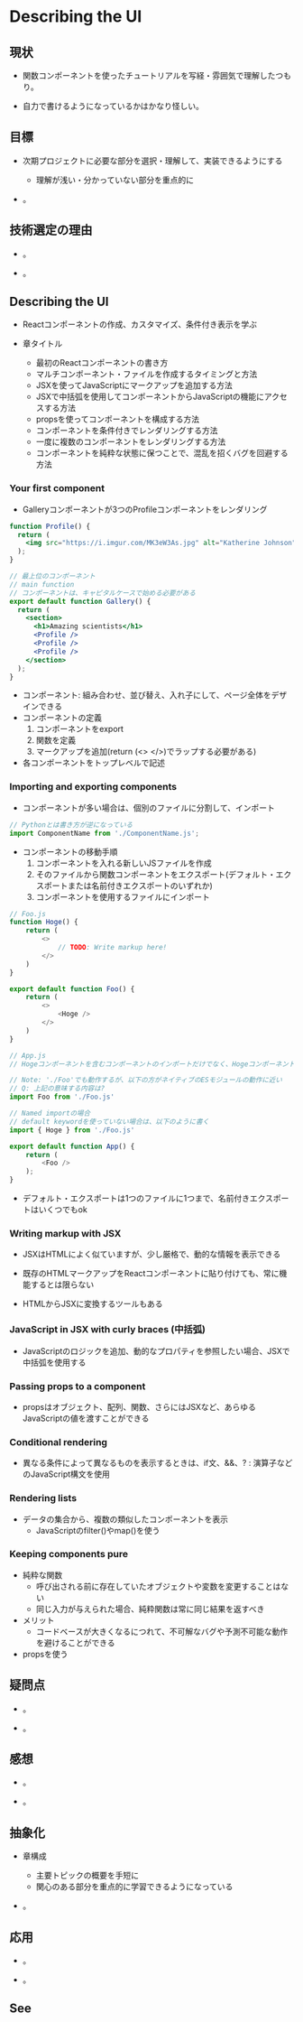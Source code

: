 # Describing the UI

## 現状

+ 関数コンポーネントを使ったチュートリアルを写経・雰囲気で理解したつもり。

+ 自力で書けるようになっているかはかなり怪しい。

## 目標

+ 次期プロジェクトに必要な部分を選択・理解して、実装できるようにする
  + 理解が浅い・分かっていない部分を重点的に

+ 。

## 技術選定の理由

+ 。

+ 。

## Describing the UI

+ Reactコンポーネントの作成、カスタマイズ、条件付き表示を学ぶ

+ 章タイトル
  + 最初のReactコンポーネントの書き方
  + マルチコンポーネント・ファイルを作成するタイミングと方法
  + JSXを使ってJavaScriptにマークアップを追加する方法
  + JSXで中括弧を使用してコンポーネントからJavaScriptの機能にアクセスする方法
  + propsを使ってコンポーネントを構成する方法
  + コンポーネントを条件付きでレンダリングする方法
  + 一度に複数のコンポーネントをレンダリングする方法
  + コンポーネントを純粋な状態に保つことで、混乱を招くバグを回避する方法

### Your first component

+ Galleryコンポーネントが3つのProfileコンポーネントをレンダリング

```jsx
function Profile() {
  return (
    <img src="https://i.imgur.com/MK3eW3As.jpg" alt="Katherine Johnson"></img>
  );
}

// 最上位のコンポーネント
// main function
// コンポーネントは、キャピタルケースで始める必要がある
export default function Gallery() {
  return (
    <section>
      <h1>Amazing scientists</h1>
      <Profile />
      <Profile />
      <Profile />
    </section>
  );
}
```

+ コンポーネント: 組み合わせ、並び替え、入れ子にして、ページ全体をデザインできる
+ コンポーネントの定義
  1. コンポーネントをexport
  2. 関数を定義
  3. マークアップを追加(return (<> </>)でラップする必要がある)
+ 各コンポーネントをトップレベルで記述

### Importing and exporting components

+ コンポーネントが多い場合は、個別のファイルに分割して、インポート

```js
// Pythonとは書き方が逆になっている
import ComponentName from './ComponentName.js';
```

+ コンポーネントの移動手順
  1. コンポーネントを入れる新しいJSファイルを作成
  2. そのファイルから関数コンポーネントをエクスポート(デフォルト・エクスポートまたは名前付きエクスポートのいずれか)
  3. コンポーネントを使用するファイルにインポート

```js
// Foo.js
function Hoge() {
    return (
        <>
            // TODO: Write markup here!
        </>
    )
}

export default function Foo() {
    return (
        <>
            <Hoge />
        </>
    )   
}

// App.js
// Hogeコンポーネントを含むコンポーネントのインポートだけでなく、Hogeコンポーネントそののものもインポートも同時にできる

// Note: './Foo'でも動作するが、以下の方がネイティブのESモジュールの動作に近い
// Q: 上記の意味する内容は? 
import Foo from './Foo.js'

// Named importの場合
// default keywordを使っていない場合は、以下のように書く
import { Hoge } from './Foo.js'

export default function App() {
    return (
        <Foo />
    );
}
```

+ デフォルト・エクスポートは1つのファイルに1つまで、名前付きエクスポートはいくつでもok

### Writing markup with JSX

+ JSXはHTMLによく似ていますが、少し厳格で、動的な情報を表示できる
+ 既存のHTMLマークアップをReactコンポーネントに貼り付けても、常に機能するとは限らない

+ HTMLからJSXに変換するツールもある

### JavaScript in JSX with curly braces (中括弧)

+ JavaScriptのロジックを追加、動的なプロパティを参照したい場合、JSXで中括弧を使用する

### Passing props to a component

+ propsはオブジェクト、配列、関数、さらにはJSXなど、あらゆるJavaScriptの値を渡すことができる

### Conditional rendering

+ 異なる条件によって異なるものを表示するときは、if文、&&、? : 演算子などのJavaScript構文を使用

### Rendering lists

+ データの集合から、複数の類似したコンポーネントを表示
  + JavaScriptのfilter()やmap()を使う

### Keeping components pure

+ 純粋な関数
  + 呼び出される前に存在していたオブジェクトや変数を変更することはない
  + 同じ入力が与えられた場合、純粋関数は常に同じ結果を返すべき
+ メリット
  + コードベースが大きくなるにつれて、不可解なバグや予測不可能な動作を避けることができる
+ propsを使う

## 疑問点

+ 。

+ 。

## 感想

+ 。

+ 。

## 抽象化

+ 章構成
  + 主要トピックの概要を手短に
  + 関心のある部分を重点的に学習できるようになっている

+ 。

## 応用

+ 。

+ 。

## See

